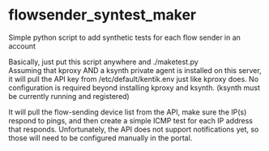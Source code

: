 # flowsender_syntest_maker
Simple python script to add synthetic tests for each flow sender in an account

Basically, just put this script anywhere and ./maketest.py   
Assuming that kproxy AND a ksynth private agent is installed on this server, it will pull the API key 
from /etc/default/kentik.env just like kproxy does.  No configuration is required beyond installing kproxy
and ksynth.  (ksynth must be currently running and registered)

It will pull the flow-sending device list from the API, make sure the IP(s) respond to pings, and then
create a simple ICMP test for each IP address that responds.  Unfortunately, the API does not support notifications
yet, so those will need to be configured manually in the portal.


